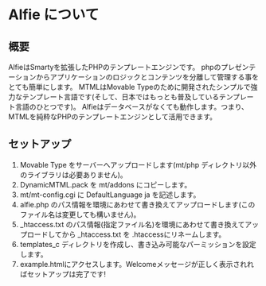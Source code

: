 # Alfie について

## 概要

AlfieはSmartyを拡張したPHPのテンプレートエンジンです。
phpのプレゼンテーションからアプリケーションのロジックとコンテンツを分離して管理する事をとても簡単にします。
MTMLはMovable Typeのために開発されたシンプルで強力なテンプレート言語です(そして、日本ではもっとも普及しているテンプレート言語のひとつです)。
Alfieはデータベースがなくても動作します。つまり、MTMLを純粋なPHPのテンプレートエンジンとして活用できます。

## セットアップ

1. Movable Type をサーバーへアップロードします(mt/php ディレクトリ以外のライブラリは必要ありません)。
2. DynamicMTML.pack を mt/addons にコピーします。
3. mt/mt-config.cgi に DefaultLanguage ja を記述します。
4. alfie.php のパス情報を環境にあわせて書き換えてアップロードします(このファイル名は変更しても構いません)。
5. \_htaccess.txt のパス情報(指定ファイル名)を環境にあわせて書き換えてアップロードしてから \_htaccess.txt を .htaccessにリネームします。
6. templates\_c ディレクトリを作成し、書き込み可能なパーミッションを設定します。
7. example.htmlにアクセスします。Welcomeメッセージが正しく表示されればセットアップは完了です!
